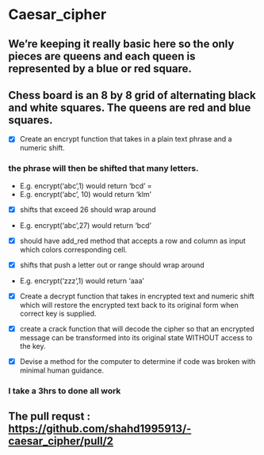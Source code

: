 # Caesar_cipher

## We’re keeping it really basic here so the only pieces are queens and each queen is represented by a blue or red square.
## Chess board is an 8 by 8 grid of alternating black and white squares. The queens are red and blue squares.

- [x] Create an encrypt function that takes in a plain text phrase and a numeric shift.
### the phrase will then be shifted that many letters.
- E.g. encrypt(‘abc’,1) would return ‘bcd’ =
- E.g. encrypt(‘abc’, 10) would return ‘klm’

- [x] shifts that exceed 26 should wrap around
- E.g. encrypt(‘abc’,27) would return ‘bcd’
- [x] should have add_red method that accepts a row and column as input which colors corresponding cell.

- [x] shifts that push a letter out or range should wrap around
- E.g. encrypt(‘zzz’,1) would return ‘aaa’

- [x] Create a decrypt function that takes in encrypted text and numeric shift which will restore the encrypted text back to its original form when correct key is supplied.

- [x] create a crack function that will decode the cipher so that an encrypted message can be transformed into its original state WITHOUT access to the key.
- [x] Devise a method for the computer to determine if code was broken with minimal human guidance.


### I take a 3hrs to done all work

## The pull requst : https://github.com/shahd1995913/-caesar_cipher/pull/2
